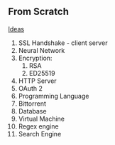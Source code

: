 ## From Scratch
[Ideas](https://github.com/codecrafters-io/build-your-own-x)
1. SSL Handshake - client server
2. Neural Network
3. Encryption:
	1. RSA
	2. ED25519
4. HTTP Server
5. OAuth 2
6. Programming Language
7. Bittorrent
8. Database
9. Virtual Machine
10. Regex engine
11. Search Engine